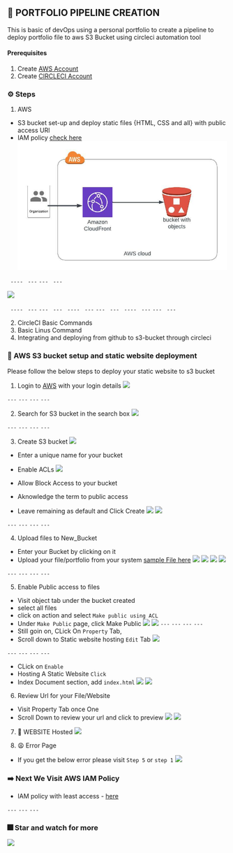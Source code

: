 ## :rocket: PORTFOLIO PIPELINE CREATION
This is basic of devOps using a personal portfolio to create a pipeline to deploy portfolio file to aws S3 Bucket using circleci automation tool


#### Prerequisites
1. Create [AWS Account](https://aws.amazon.com/)
2. Create [CIRCLECI Account](https://circleci.com/signup/) 

### ⚙️ Steps 
1. AWS 
  - S3 bucket set-up and deploy static files {HTML, CSS and all} with public access URl
  - IAM policy [check here](https://github.com/dev-luqman/DevOps_Room/blob/main/Portfolio/iam-policy.json)
![](./README_Docs/S3_deployment.jpeg)

```  ----  ```  ``` --- ``` ``` ---  ``` ``` --- ```

![](./README_Docs/s3_IAM.png)
  
```  ----  ```  ``` --- ``` ``` ---  ``` ``` --- ```
```  ----  ```  ``` --- ``` ``` ---  ``` ``` --- ```
```  ----  ```  ``` --- ``` ``` ---  ``` ``` --- ```

2. CircleCI Basic Commands
3. Basic Linus Command
4. Integrating and deploying from github to s3-bucket through circleci

### :book: AWS S3 bucket setup and static website deployment
Please follow the below steps to deploy your static website to s3 bucket

1. Login to [AWS](https://aws.amazon.com/) with your login details
![](./README_Docs/login.png)

``` --- ```   ``` --- ```   ``` --- ```   ``` --- ```

2. Search for S3 bucket in the search box
![](./README_Docs/search_s3_bucket.png)

``` --- ```   ``` --- ```   ``` --- ```   ``` --- ```

3. Create S3 bucket
![](./README_Docs/create_bucket.png)

  - Enter a unique name for your bucket
  - Enable ACLs 
![](./README_Docs/create_bucket_1.png)

  - Allow Block Access to your bucket 
  - Aknowledge the term to public access
  - Leave remaining as default and Click Create
![](./README_Docs/create_bucket_2.png)
![](./README_Docs/success_bucket_creation.png)

``` --- ```   ``` --- ```   ``` --- ```   ``` --- ```

4. Upload files to New_Bucket
  - Enter your Bucket by clicking on it
  - Upload your file/portfolio from your system [sample File here](https://github.com/dev-luqman/DevOps_Room/tree/main/Portfolio/page)
![](./README_Docs/open_bucket.png)
![](./README_Docs/uplaod_file_1.png)
![](./README_Docs/uplaod_file_2.png)
![](./README_Docs/uplaod_file_3.png)


``` --- ```   ``` --- ```   ``` --- ```   ``` --- ```

5. Enable Public access to files
  - Visit object tab under the bucket created
  - select all files
  - click on action and select ``` Make public using ACL ```
  - Under ``` Make Public ``` page, click Make Public
![](./README_Docs/enable_public_access_2.png)
![](./README_Docs/enable_public_access_3.png)
``` --- ```   ``` --- ```   ``` --- ```   ``` --- ```
  - Still goin on, CLick On ``` Property ``` Tab, 
  - Scroll down to Static website hosting ``` Edit ``` Tab
  ![](./README_Docs/edit_websit_hosting.png)

``` --- ```   ``` --- ```   ``` --- ```   ``` --- ```
  - CLick on ``` Enable ```
  - Hosting A Static Website ``` Click ```
  - Index Document section, add ``` index.html ```
  ![](./README_Docs/edit_wbsite_1.png)
  ![](./README_Docs/edit_wbsite_2.png)


6. Review Url for your File/Website
  - Visit Property Tab once One 
  - Scroll Down to review your url and click to preview
  ![](./README_Docs/url_access_page.png)
  ![](./README_Docs/url_link.png)


7.  :rocket: WEBSITE Hosted
  ![](./README_Docs/successful_url.png)


8. :weary: Error Page 
  - If you get the below error please visit ```Step 5``` or ``` step 1 ```
![](./README_Docs/error_url_page.png)

### :arrow_right: Next We Visit AWS IAM Policy 
  - IAM policy with least access  - [here](https://github.com/dev-luqman/DevOps_Room/tree/main/aws_iam_policy)


``` --- ``` ``` --- ``` ``` --- ```
 ### :fireworks: Star and watch for more
![](./README_Docs/rating.png)